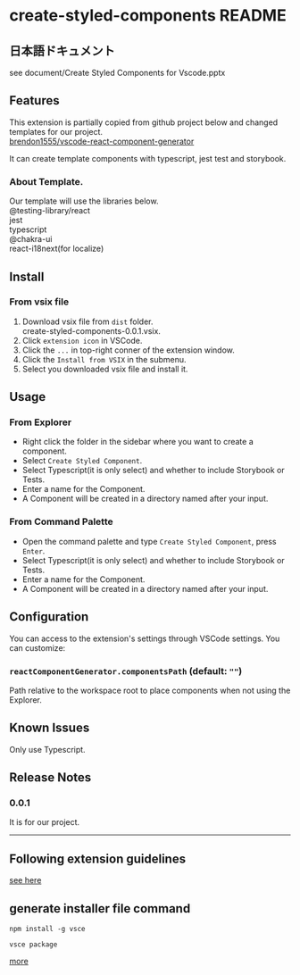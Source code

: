 # create-styled-components README

## 日本語ドキュメント
see document/Create Styled Components for Vscode.pptx



## Features
This extension is partially copied from github project below and changed templates for our project.  
[brendon1555/vscode-react-component-generator](https://github.com/brendon1555/vscode-react-component-generator)

It can create template components with typescript, jest test and storybook.
### About Template.
Our template will use the libraries below.  
@testing-library/react  
jest  
typescript  
@chakra-ui  
react-i18next(for localize)  

## Install

### From vsix file
1. Download vsix file from `dist` folder.  
   create-styled-components-0.0.1.vsix.
2. Click `extension icon` in VSCode.
3. Click the `...` in top-right conner of the extension window.
4. Click the  `Install from VSIX` in the submenu.
5. Select you downloaded vsix file and install it.

## Usage

### From Explorer

- Right click the folder in the sidebar where you want to create a component.
- Select `Create Styled Component`.
- Select Typescript(it is only select) and whether to include Storybook or Tests.
- Enter a name for the Component.
- A Component will be created in a directory named after your input.

### From Command Palette

- Open the command palette and type `Create Styled Component`, press `Enter`.
- Select Typescript(it is only select) and whether to include Storybook or Tests.
- Enter a name for the Component.
- A Component will be created in a directory named after your input.


## Configuration

You can access to the extension's settings through VSCode settings. You can customize:

### `reactComponentGenerator.componentsPath` (default: `""`)
Path relative to the workspace root to place components when not using the Explorer.



## Known Issues
Only use Typescript.

## Release Notes
### 0.0.1
It is for our project.

-----------------------------------------------------------------------------------------------------------
## Following extension guidelines
[see here](https://code.visualstudio.com/api/get-started/your-first-extension)

## generate installer file command
`npm install -g vsce`

`vsce package`  

[more](https://code.visualstudio.com/api/working-with-extensions/publishing-extension)
